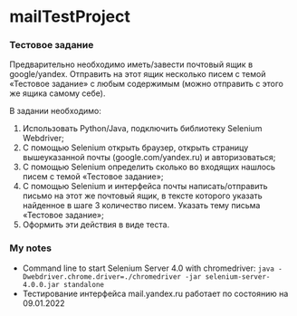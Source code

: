# mailTestProject

### Тестовое задание

Предварительно необходимо иметь/завести почтовый ящик в google/yandex. Отправить на этот ящик несколько писем с темой «Тестовое задание» с любым содержимым (можно отправить с этого же ящика самому себе).

В задании необходимо:

1. Использовать Python/Java, подключить библиотеку Selenium Webdriver;
2. С помощью Selenium открыть браузер, открыть страницу вышеуказанной почты (google.com/yandex.ru) и авторизоваться;
3. С помощью Selenium определить сколько во входящих нашлось писем с
темой «Тестовое задание»;
4. С помощью Selenium и интерфейса почты написать/отправить письмо на этот же почтовый ящик, в тексте которого указать найденное в шаге 3 количество писем. Указать тему письма «Тестовое задание»;
5. Оформить эти действия в виде теста.

### My notes
* Command line to start Selenium Server 4.0 with chromedriver: `java -Dwebdriver.chrome.driver=./chromedriver -jar selenium-server-4.0.0.jar standalone`
* Тестирование интерфейса mail.yandex.ru работает по состоянию на 09.01.2022
 


